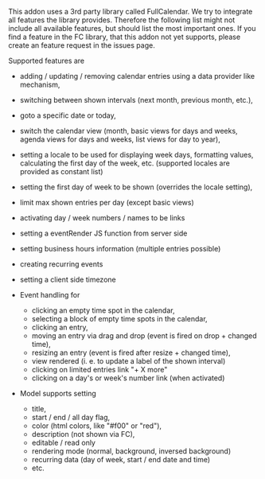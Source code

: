 This addon uses a 3rd party library called FullCalendar. We try to integrate all features the library provides. Therefore
the following list might not include all available features, but should list the most important ones. If you find
a feature in the FC library, that this addon not yet supports, please create an feature request in the issues page.

Supported features are
- adding / updating / removing calendar entries using a data provider like mechanism,
- switching between shown intervals (next month, previous month, etc.),
- goto a specific date or today,
- switch the calendar view (month, basic views for days and weeks, agenda views for days and weeks, list views for day to year),
- setting a locale to be used for displaying week days, formatting values, calculating the first day of the week, etc. (supported locales are provided as constant list)
- setting the first day of week to be shown (overrides the locale setting),
- limit max shown entries per day (except basic views)
- activating day / week numbers / names to be links
- setting a eventRender JS function from server side
- setting business hours information (multiple entries possible)
- creating recurring events
- setting a client side timezone

- Event handling for
    - clicking an empty time spot in the calendar,
    - selecting a block of empty time spots in the calendar,
    - clicking an entry,
    - moving an entry via drag and drop (event is fired on drop + changed time),
    - resizing an entry (event is fired after resize + changed time),
    - view rendered (i. e. to update a label of the shown interval)
    - clicking on limited entries link "+ X more"
    - clicking on a day's or week's number link (when activated)

- Model supports setting
    - title,
    - start / end / all day flag,
    - color (html colors, like "#f00" or "red"),
    - description (not shown via FC),
    - editable / read only
    - rendering mode (normal, background, inversed background)
    - recurring data (day of week, start / end date and time)
    - etc.